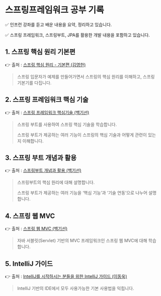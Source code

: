 # 스프링프레임워크 공부 기록

✅ 인프런 강좌를 듣고 배운 내용을 요약, 정리하고 있습니다.

✅ 스프링 프레임워크, 스프링부트, JPA를 활용한 개발 내용을 포함하고 있습니다.


## 1. 스프링 핵심 원리 기본편
👉 출처 : [스프링 핵심 원리 - 기본편 (김영한) ](https://www.inflearn.com/course/%EC%8A%A4%ED%94%84%EB%A7%81-%ED%95%B5%EC%8B%AC-%EC%9B%90%EB%A6%AC-%EA%B8%B0%EB%B3%B8%ED%8E%B8/)
> 스프링 입문자가 예제를 만들어가면서 스프링의 핵심 원리를 이해하고, 스프링 기본기를 다집니다.

## 2. 스프링 프레임워크 핵심 기술
👉 출처 : [스프링 프레임워크 핵심기술 (백기선)](https://www.inflearn.com/course/spring-framework_core/)
> 스프링 부트를 사용하여 스프링 핵심 기술을 학습합니다.
> 
> 스프링 부트가 제공하는 여러 기능이 스프링의 핵심 기술과 어떻게 관련이 있는지 이해합니다.


## 3. 스프링 부트 개념과 활용
👉 출처 : [스프링부트 개념과 활용 (백기선)](https://www.inflearn.com/course/%EC%8A%A4%ED%94%84%EB%A7%81%EB%B6%80%ED%8A%B8)
> 스프링부트의 핵심 원리에 대해 설명합니다. 
> 
> 스프링 부트가 제공하는 여러 기능을 ‘핵심 기능’과 ‘기술 연동’으로 나누어 설명합니다. 

## 4. 스프링 웹 MVC
👉 출처 : [스프링 웹 MVC (백기선)](https://www.inflearn.com/course/%EC%9B%B9-mvc/)
> 자바 서블릿(Servlet) 기반의 MVC 프레임워크인 스프링 웹 MVC에 대해 학습합니다.


## 5. IntelliJ 가이드
👉 출처 : [IntelliJ를 시작하시는 분들을 위한 IntelliJ 가이드 (이동욱)](https://www.inflearn.com/course/intellij-guide/)
> IntelliJ 기반의 IDE에서 모두 사용가능한 기본 사용법을 익힙니다.

